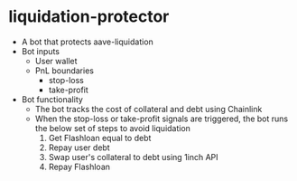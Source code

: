 # liquidation-protector

- A bot that protects aave-liquidation
- Bot inputs
  - User wallet
  - PnL boundaries
    - stop-loss
    - take-profit
- Bot functionality
  - The bot tracks the cost of collateral and debt using Chainlink
  - When the stop-loss or take-profit signals are triggered, the bot runs the below set of steps to avoid liquidation
    1. Get Flashloan equal to debt
    1. Repay user debt
    1. Swap user's collateral to debt using 1inch API
    1. Repay Flashloan
